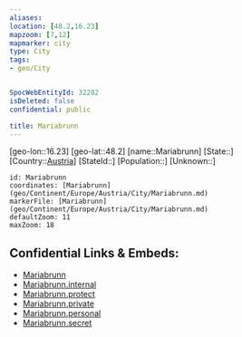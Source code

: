 ```yaml
---
aliases: 
location: [48.2,16.23]
mapzoom: [7,12] 
mapmarker: city 
type: City
tags:
- geo/City


SpocWebEntityId: 32282
isDeleted: false
confidential: public

title: Mariabrunn
---
```

[geo-lon::16.23]
[geo-lat::48.2]
[name::Mariabrunn]
[State::]
[Country::[Austria](geo/Continent/Europe/Austria.md)]
[StateId::]
[Population::]
[Unknown::]


```leaflet
id: Mariabrunn
coordinates: [Mariabrunn](geo/Continent/Europe/Austria/City/Mariabrunn.md)
markerFile: [Mariabrunn](geo/Continent/Europe/Austria/City/Mariabrunn.md)
defaultZoom: 11 
maxZoom: 18
```


## Confidential Links & Embeds: 
- [Mariabrunn](../../../../../../_public/geo/Continent/Europe/Austria/City/Mariabrunn.md) 
- [Mariabrunn.internal](../../../../../../_internal/geo/Continent/Europe/Austria/City/Mariabrunn.internal.md) 
- [Mariabrunn.protect](../../../../../../_protect/geo/Continent/Europe/Austria/City/Mariabrunn.protect.md) 
- [Mariabrunn.private](../../../../../../_private/geo/Continent/Europe/Austria/City/Mariabrunn.private.md) 
- [Mariabrunn.personal](../../../../../../_personal/geo/Continent/Europe/Austria/City/Mariabrunn.personal.md) 
- [Mariabrunn.secret](../../../../../../_secret/geo/Continent/Europe/Austria/City/Mariabrunn.secret.md) 
